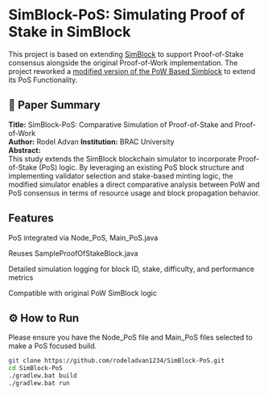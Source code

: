 # SimBlock-PoS: Simulating Proof of Stake in SimBlock

This project is based on extending [SimBlock](https://dsg-titech.github.io/simblock/) to support Proof-of-Stake consensus alongside the original Proof-of-Work implementation. The project reworked a [modified version of the PoW Based Simblock](https://github.com/vmardiansyah/modified-simblock) to extend its PoS Functionality.  

## 📄 Paper Summary

**Title:** SimBlock-PoS: Comparative Simulation of Proof-of-Stake and Proof-of-Work  
**Author:** Rodel Advan
**Institution:** BRAC University  
**Abstract:**  
This study extends the SimBlock blockchain simulator to incorporate Proof-of-Stake (PoS) logic. By leveraging an existing PoS block structure and implementing validator selection and stake-based minting logic, the modified simulator enables a direct comparative analysis between PoW and PoS consensus in terms of resource usage and block propagation behavior.

## Features
PoS integrated via Node_PoS, Main_PoS.java

Reuses SampleProofOfStakeBlock.java

Detailed simulation logging for block ID, stake, difficulty, and performance metrics

Compatible with original PoW SimBlock logic


## ⚙️ How to Run
Please ensure you have the Node_PoS file and Main_PoS files selected to make a PoS focused build. 
```bash
git clone https://github.com/rodeladvan1234/SimBlock-PoS.git
cd SimBlock-PoS
./gradlew.bat build
./gradlew.bat run
